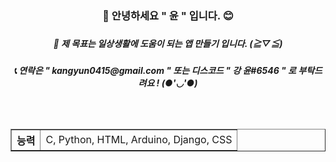 
<div align = "center">


<h3>👋 안녕하세요 " 윤 " 입니다. 😊 <h3>
 <h5>🎈 제 목표는 일상생활에 도움이 되는 앱 만들기 입니다. (≧▽≦) <h5>
 📞 연락은 " kangyun0415@gmail.com " 또는 디스코드 " 강 윤#6546 " 로 부탁드려요 ! (●'◡'●)

<br></br>
<table border = "1">
    <tr>
        <th> 능력 </th>
        <td> C, Python, HTML, Arduino, Django, CSS </th>
    </tr>
